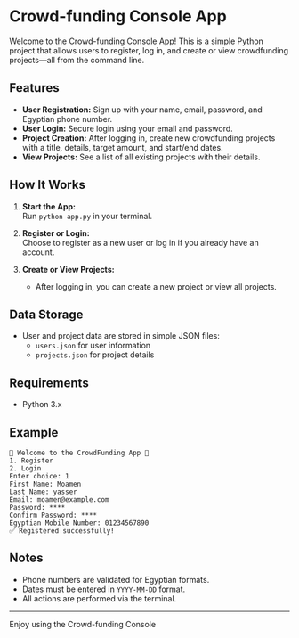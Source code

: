 # Crowd-funding Console App

Welcome to the Crowd-funding Console App! This is a simple Python project that allows users to register, log in, and create or view crowdfunding projects—all from the command line.

## Features

- **User Registration:** Sign up with your name, email, password, and Egyptian phone number.
- **User Login:** Secure login using your email and password.
- **Project Creation:** After logging in, create new crowdfunding projects with a title, details, target amount, and start/end dates.
- **View Projects:** See a list of all existing projects with their details.

## How It Works

1. **Start the App:**  
   Run `python app.py` in your terminal.

2. **Register or Login:**  
   Choose to register as a new user or log in if you already have an account.

3. **Create or View Projects:**  
   - After logging in, you can create a new project or view all projects.

## Data Storage

- User and project data are stored in simple JSON files:  
  - `users.json` for user information  
  - `projects.json` for project details

## Requirements

- Python 3.x

## Example

```
🎉 Welcome to the CrowdFunding App 🎉
1. Register
2. Login
Enter choice: 1
First Name: Moamen
Last Name: yasser
Email: moamen@example.com
Password: ****
Confirm Password: ****
Egyptian Mobile Number: 01234567890
✅ Registered successfully!
```

## Notes

- Phone numbers are validated for Egyptian formats.
- Dates must be entered in `YYYY-MM-DD` format.
- All actions are performed via the terminal.

---

Enjoy using the Crowd-funding Console